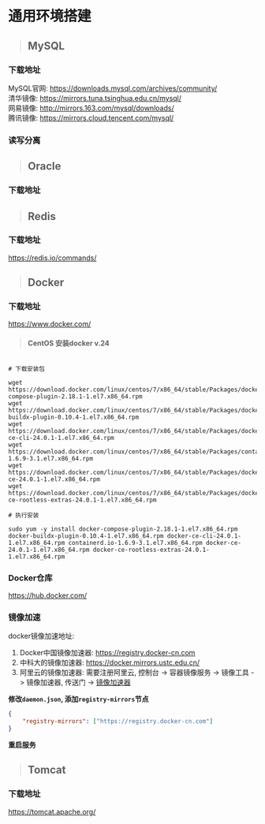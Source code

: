 # 通用环境搭建

> ## **MySQL**

### 下载地址

MySQL官网:  https://downloads.mysql.com/archives/community/  
清华镜像:  https://mirrors.tuna.tsinghua.edu.cn/mysql/  
网易镜像:  http://mirrors.163.com/mysql/downloads/  
腾讯镜像:  https://mirrors.cloud.tencent.com/mysql/  

### 读写分离

> ## **Oracle**

### 下载地址


> ## **Redis**

### 下载地址

https://redis.io/commands/

> ## **Docker**

### 下载地址

https://www.docker.com/

> #### CentOS 安装docker v.24

``` shell

# 下载安装包

wget https://download.docker.com/linux/centos/7/x86_64/stable/Packages/docker-compose-plugin-2.18.1-1.el7.x86_64.rpm
wget https://download.docker.com/linux/centos/7/x86_64/stable/Packages/docker-buildx-plugin-0.10.4-1.el7.x86_64.rpm
wget https://download.docker.com/linux/centos/7/x86_64/stable/Packages/docker-ce-cli-24.0.1-1.el7.x86_64.rpm
wget https://download.docker.com/linux/centos/7/x86_64/stable/Packages/containerd.io-1.6.9-3.1.el7.x86_64.rpm
wget https://download.docker.com/linux/centos/7/x86_64/stable/Packages/docker-ce-24.0.1-1.el7.x86_64.rpm
wget https://download.docker.com/linux/centos/7/x86_64/stable/Packages/docker-ce-rootless-extras-24.0.1-1.el7.x86_64.rpm

# 执行安装

sudo yum -y install docker-compose-plugin-2.18.1-1.el7.x86_64.rpm docker-buildx-plugin-0.10.4-1.el7.x86_64.rpm docker-ce-cli-24.0.1-1.el7.x86_64.rpm containerd.io-1.6.9-3.1.el7.x86_64.rpm docker-ce-24.0.1-1.el7.x86_64.rpm docker-ce-rootless-extras-24.0.1-1.el7.x86_64.rpm

```


### Docker仓库

https://hub.docker.com/

### 镜像加速

docker镜像加速地址:  
1. Docker中国镜像加速器: https://registry.docker-cn.com
2. 中科大的镜像加速器: https://docker.mirrors.ustc.edu.cn/
3. 阿里云的镜像加速器: 需要注册阿里云, 控制台 -> 容器镜像服务 -> 镜像工具 -> 镜像加速器, 传送门 -> [镜像加速器](https://cr.console.aliyun.com/cn-hangzhou/instances/mirrors)


**修改`daemon.json`, 添加`registry-mirrors`节点**
```json
{
    "registry-mirrors": ["https://registry.docker-cn.com"]
}
```
**重启服务**

> ## **Tomcat**

### 下载地址

https://tomcat.apache.org/


